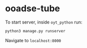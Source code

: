 # ooadse-tube

To start server, inside `oyt_python` run:
```python
python3 manage.py runserver
```

Navigate to `localhost:8000`

